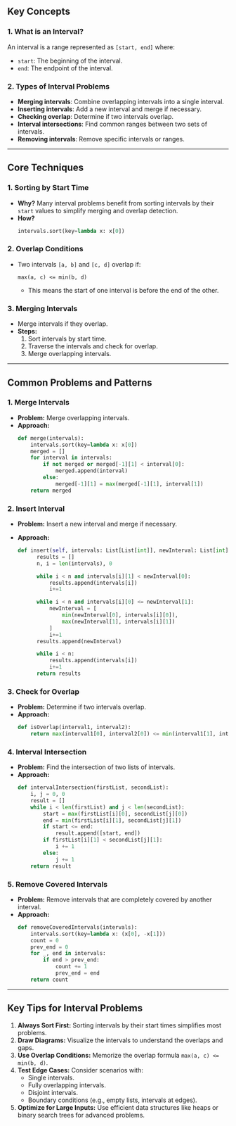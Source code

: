 ## **Key Concepts**

### **1. What is an Interval?**

An interval is a range represented as `[start, end]` where:

- `start`: The beginning of the interval.
- `end`: The endpoint of the interval.

### **2. Types of Interval Problems**

- **Merging intervals**: Combine overlapping intervals into a single interval.
- **Inserting intervals**: Add a new interval and merge if necessary.
- **Checking overlap**: Determine if two intervals overlap.
- **Interval intersections**: Find common ranges between two sets of intervals.
- **Removing intervals**: Remove specific intervals or ranges.

---

## **Core Techniques**

### **1. Sorting by Start Time**

- **Why?** Many interval problems benefit from sorting intervals by their `start` values to simplify merging and overlap detection.
- **How?**
  ```python
  intervals.sort(key=lambda x: x[0])
  ```

### **2. Overlap Conditions**

- Two intervals `[a, b]` and `[c, d]` overlap if:
  ```
  max(a, c) <= min(b, d)
  ```
  - This means the start of one interval is before the end of the other.

### **3. Merging Intervals**

- Merge intervals if they overlap.
- **Steps:**
  1. Sort intervals by start time.
  2. Traverse the intervals and check for overlap.
  3. Merge overlapping intervals.

---

## **Common Problems and Patterns**

### **1. Merge Intervals**

- **Problem:** Merge overlapping intervals.
- **Approach:**
  ```python
  def merge(intervals):
      intervals.sort(key=lambda x: x[0])
      merged = []
      for interval in intervals:
          if not merged or merged[-1][1] < interval[0]:
              merged.append(interval)
          else:
              merged[-1][1] = max(merged[-1][1], interval[1])
      return merged
  ```

### **2. Insert Interval**

- **Problem:** Insert a new interval and merge if necessary.
- **Approach:**

  ```python
  def insert(self, intervals: List[List[int]], newInterval: List[int]) -> List[List[int]]:
        results = []
        n, i = len(intervals), 0

        while i < n and intervals[i][1] < newInterval[0]:
            results.append(intervals[i])
            i+=1

        while i < n and intervals[i][0] <= newInterval[1]:
            newInterval = [
                min(newInterval[0], intervals[i][0]),
                max(newInterval[1], intervals[i][1])
            ]
            i+=1
        results.append(newInterval)

        while i < n:
            results.append(intervals[i])
            i+=1
        return results
  ```

### **3. Check for Overlap**

- **Problem:** Determine if two intervals overlap.
- **Approach:**
  ```python
  def isOverlap(interval1, interval2):
      return max(interval1[0], interval2[0]) <= min(interval1[1], interval2[1])
  ```

### **4. Interval Intersection**

- **Problem:** Find the intersection of two lists of intervals.
- **Approach:**
  ```python
  def intervalIntersection(firstList, secondList):
      i, j = 0, 0
      result = []
      while i < len(firstList) and j < len(secondList):
          start = max(firstList[i][0], secondList[j][0])
          end = min(firstList[i][1], secondList[j][1])
          if start <= end:
              result.append([start, end])
          if firstList[i][1] < secondList[j][1]:
              i += 1
          else:
              j += 1
      return result
  ```

### **5. Remove Covered Intervals**

- **Problem:** Remove intervals that are completely covered by another interval.
- **Approach:**
  ```python
  def removeCoveredIntervals(intervals):
      intervals.sort(key=lambda x: (x[0], -x[1]))
      count = 0
      prev_end = 0
      for _, end in intervals:
          if end > prev_end:
              count += 1
              prev_end = end
      return count
  ```

---

## **Key Tips for Interval Problems**

1. **Always Sort First:** Sorting intervals by their start times simplifies most problems.
2. **Draw Diagrams:** Visualize the intervals to understand the overlaps and gaps.
3. **Use Overlap Conditions:** Memorize the overlap formula `max(a, c) <= min(b, d)`.
4. **Test Edge Cases:** Consider scenarios with:
   - Single intervals.
   - Fully overlapping intervals.
   - Disjoint intervals.
   - Boundary conditions (e.g., empty lists, intervals at edges).
5. **Optimize for Large Inputs:** Use efficient data structures like heaps or binary search trees for advanced problems.
